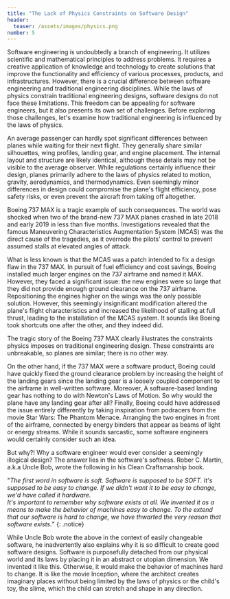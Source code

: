 ```yaml
---
title: "The Lack of Physics Constraints on Software Design"
header:
  teaser: /assets/images/physics.png
number: 5
---
```

Software engineering is undoubtedly a branch of engineering. It utilizes scientific and mathematical principles to address problems. It requires a creative application of knowledge and technology to create solutions that improve the functionality and efficiency of various processes, products, and infrastructures. However, there is a crucial difference between software engineering and traditional engineering disciplines. While the laws of physics constrain traditional engineering designs, software designs do not face these limitations. This freedom can be appealing for software engineers, but it also presents its own set of challenges. Before exploring those challenges, let's examine how traditional engineering is influenced by the laws of physics.

An average passenger can hardly spot significant differences between planes while waiting for their next flight. They generally share similar silhouettes, wing profiles, landing gear, and engine placement. The internal layout and structure are likely identical, although these details may not be visible to the average observer. While regulations certainly influence their design, planes primarily adhere to the laws of physics related to motion, gravity, aerodynamics, and thermodynamics. Even seemingly minor differences in design could compromise the plane's flight efficiency, pose safety risks, or even prevent the aircraft from taking off altogether.

Boeing 737 MAX is a tragic example of such consequences. The world was shocked when two of the brand-new 737 MAX planes crashed in late 2018 and early 2019 in less than five months. Investigations revealed that the famous Maneuvering Characteristics Augmentation System (MCAS) was the direct cause of the tragedies, as it overrode the pilots' control to prevent assumed stalls at elevated angles of attack.

What is less known is that the MCAS was a patch intended to fix a design flaw in the 737 MAX. In pursuit of fuel efficiency and cost savings, Boeing installed much larger engines on the 737 airframe and named it MAX. However, they faced a significant issue: the new engines were so large that they did not provide enough ground clearance on the 737 airframe. Repositioning the engines higher on the wings was the only possible solution. However, this seemingly insignificant modification altered the plane's flight characteristics and increased the likelihood of stalling at full thrust, leading to the installation of the MCAS system. It sounds like Boeing took shortcuts one after the other, and they indeed did.

The tragic story of the Boeing 737 MAX clearly illustrates the constraints physics imposes on traditional engineering design. These constraints are unbreakable, so planes are similar; there is no other way.

On the other hand, if the 737 MAX were a software product, Boeing could have quickly fixed the ground clearance problem by increasing the height of the landing gears since the landing gear is a loosely coupled component to the airframe in well-written software. Moreover, A software-based landing gear has nothing to do with Newton's Laws of Motion. So why would the plane have any landing gear after all? Finally, Boeing could have addressed the issue entirely differently by taking inspiration from podracers from the movie Star Wars: The Phantom Menace. Arranging the two engines in front of the airframe, connected by energy binders that appear as beams of light or energy streams. While it sounds sarcastic, some software engineers would certainly consider such an idea.

But why?! Why a software engineer would ever consider a seemingly illogical design? The answer lies in the software's softness. Rober C. Martin, a.k.a Uncle Bob, wrote the following in his Clean Craftsmanship book.

"_The first word in software is soft. Software is supposed to be SOFT. It's supposed to be easy to change. If we didn't want it to be easy to change, we'd have called it hardware.<br/>
It's important to remember why software exists at all. We invented it as a means to make the behavior of machines easy to change. To the extend that our software is hard to change, we have thwarted the very reason that software exists._"
{: .notice}

While Uncle Bob wrote the above in the context of easily changeable software, he inadvertently also explains why it is so difficult to create good software designs. Software is purposefully detached from our physical world and its laws by placing it in an abstract or utopian dimension. We invented it like this. Otherwise, it would make the behavior of machines hard to change. It is like the movie Inception, where the architect creates imaginary places without being limited by the laws of physics or the child's toy, the slime, which the child can stretch and shape in any direction.

